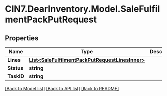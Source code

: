 # CIN7.DearInventory.Model.SaleFulfilmentPackPutRequest

## Properties

| Name       | Type                                                                                                | Description | Notes      |
| ---------- | --------------------------------------------------------------------------------------------------- | ----------- | ---------- |
| **Lines**  | [**List&lt;SaleFulfilmentPackPutRequestLinesInner&gt;**](SaleFulfilmentPackPutRequestLinesInner.md) |             | [optional] |
| **Status** | **string**                                                                                          |             | [optional] |
| **TaskID** | **string**                                                                                          |             | [optional] |

[[Back to Model list]](../README.md#documentation-for-models) [[Back to API list]](../README.md#documentation-for-api-endpoints) [[Back to README]](../README.md)
